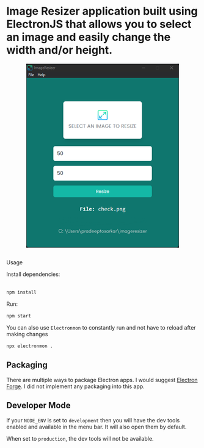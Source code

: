 # Image Resizer application built using ElectronJS that allows you to select an image and easily change the width and/or height.



<div style="display: flex; justify-content: center">
<img src="./assets/screen.png" width="400" />
</div>

## 
Usage

Install dependencies:

```bash

npm install
```

Run:

```bash
npm start
```

You can also use `Electronmon` to constantly run and not have to reload after making changes

```bash
npx electronmon .
```

## Packaging

There are multiple ways to package Electron apps. I would suggest [Electron Forge](https://www.electronforge.io/). I did not implement any packaging into this app.

## Developer Mode

If your `NODE_ENV` is set to `development` then you will have the dev tools enabled and available in the menu bar. It will also open them by default.

When set to `production`, the dev tools will not be available.